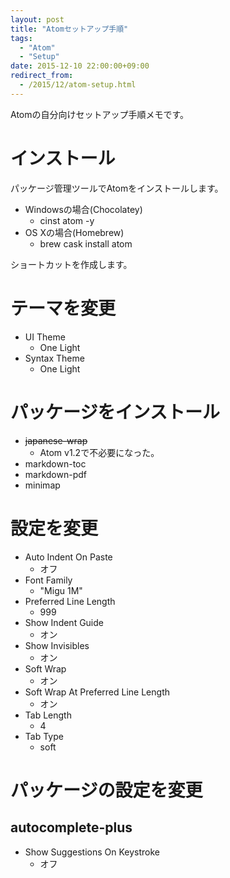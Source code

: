 ```yaml
---
layout: post
title: "Atomセットアップ手順"
tags:
  - "Atom"
  - "Setup"
date: 2015-12-10 22:00:00+09:00
redirect_from:
  - /2015/12/atom-setup.html
---
```


Atomの自分向けセットアップ手順メモです。

<!-- more -->

# インストール

パッケージ管理ツールでAtomをインストールします。

* Windowsの場合(Chocolatey)
    * cinst atom -y
* OS Xの場合(Homebrew)
    * brew cask install atom

ショートカットを作成します。

# テーマを変更

* UI Theme
    * One Light
* Syntax Theme
    * One Light

# パッケージをインストール

* ~~japanese-wrap~~
    * Atom v1.2で不必要になった。
* markdown-toc
* markdown-pdf
* minimap

# 設定を変更

* Auto Indent On Paste
    * オフ
* Font Family
    * "Migu 1M"
* Preferred Line Length
    * 999
* Show Indent Guide
    * オン
* Show Invisibles
    * オン
* Soft Wrap
    * オン
* Soft Wrap At Preferred Line Length
    * オン
* Tab Length
    * 4
* Tab Type
    * soft

# パッケージの設定を変更

## autocomplete-plus

* Show Suggestions On Keystroke
    * オフ
